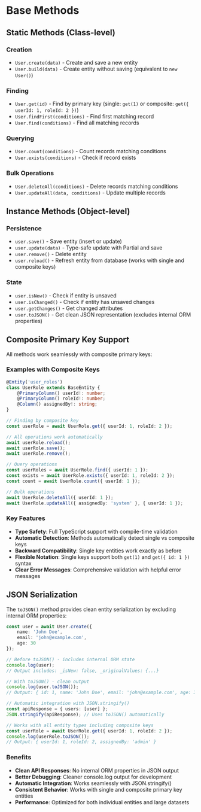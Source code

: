 # Base Methods

## Static Methods (Class-level)

### Creation
- `User.create(data)` - Create and save a new entity
- `User.build(data)` - Create entity without saving (equivalent to `new User()`)

### Finding
- `User.get(id)` - Find by primary key (single: `get(1)` or composite: `get({ userId: 1, roleId: 2 })`)
- `User.findFirst(conditions)` - Find first matching record
- `User.find(conditions)` - Find all matching records

### Querying
- `User.count(conditions)` - Count records matching conditions
- `User.exists(conditions)` - Check if record exists

### Bulk Operations
- `User.deleteAll(conditions)` - Delete records matching conditions
- `User.updateAll(data, conditions)` - Update multiple records

## Instance Methods (Object-level)

### Persistence
- `user.save()` - Save entity (insert or update)
- `user.update(data)` - Type-safe update with Partial<T> and save
- `user.remove()` - Delete entity
- `user.reload()` - Refresh entity from database (works with single and composite keys)

### State
- `user.isNew()` - Check if entity is unsaved
- `user.isChanged()` - Check if entity has unsaved changes
- `user.getChanges()` - Get changed attributes
- `user.toJSON()` - Get clean JSON representation (excludes internal ORM properties)

## Composite Primary Key Support

All methods work seamlessly with composite primary keys:

### Examples with Composite Keys

```typescript
@Entity('user_roles')
class UserRole extends BaseEntity {
    @PrimaryColumn() userId!: number;
    @PrimaryColumn() roleId!: number;
    @Column() assignedBy!: string;
}

// Finding by composite key
const userRole = await UserRole.get({ userId: 1, roleId: 2 });

// All operations work automatically
await userRole.reload();
await userRole.save();
await userRole.remove();

// Query operations
const userRoles = await UserRole.find({ userId: 1 });
const exists = await UserRole.exists({ userId: 1, roleId: 2 });
const count = await UserRole.count({ userId: 1 });

// Bulk operations
await UserRole.deleteAll({ userId: 1 });
await UserRole.updateAll({ assignedBy: 'system' }, { userId: 1 });
```

### Key Features

- **Type Safety**: Full TypeScript support with compile-time validation
- **Automatic Detection**: Methods automatically detect single vs composite keys
- **Backward Compatibility**: Single key entities work exactly as before
- **Flexible Notation**: Single keys support both `get(1)` and `get({ id: 1 })` syntax
- **Clear Error Messages**: Comprehensive validation with helpful error messages

## JSON Serialization

The `toJSON()` method provides clean entity serialization by excluding internal ORM properties:

```typescript
const user = await User.create({
    name: 'John Doe',
    email: 'john@example.com',
    age: 30
});

// Before toJSON() - includes internal ORM state
console.log(user);
// Output includes: _isNew: false, _originalValues: {...}

// With toJSON() - clean output
console.log(user.toJSON());
// Output: { id: 1, name: 'John Doe', email: 'john@example.com', age: 30, createdAt: '...' }

// Automatic integration with JSON.stringify()
const apiResponse = { users: [user] };
JSON.stringify(apiResponse); // Uses toJSON() automatically

// Works with all entity types including composite keys
const userRole = await UserRole.get({ userId: 1, roleId: 2 });
console.log(userRole.toJSON());
// Output: { userId: 1, roleId: 2, assignedBy: 'admin' }
```

### Benefits

- **Clean API Responses**: No internal ORM properties in JSON output
- **Better Debugging**: Cleaner console.log output for development
- **Automatic Integration**: Works seamlessly with JSON.stringify()
- **Consistent Behavior**: Works with single and composite primary key entities
- **Performance**: Optimized for both individual entities and large datasets